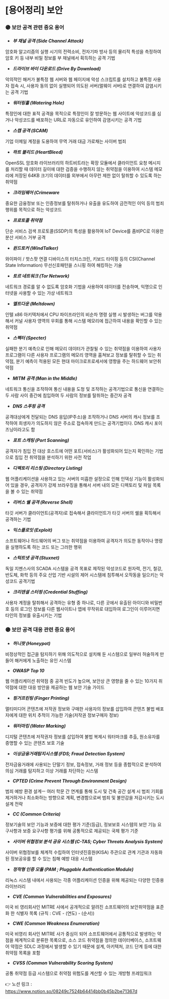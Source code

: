 # [용어정리] 보안

### 🟣 보안 공격 관련 중요 용어

- ***부 채널 공격 (Side Channel Attack)***

암호화 알고리즘의 실행 시기의 전력소비, 전자기파 방사 등의 물리적 특성을 측정하여 암호 키 등 내부 비밀 정보를 부 채널에서 획득하는 공격 기법

- ***드라이브 바이 다운로드 (Drive By Download)***

악의적인 해커가 불특정 웹 서버와 웹 페이지에 악성 스크립트를 설치하고 불특정 사용자 접속 시, 사용자 동의 없이 실행되어 의도된 서버(멀웨이 서버)로 연결하여 감염시키는 공격 기법

- ***워터링홀 (Watering Hole)***

특정인에 대한 표적 공격을 목적으로 특정인이 잘 방문하는 웹 사이트에 악성코드를 심거나 악성코드를 배포하는 URL로 자동으로 유인하여 감염시키는 공격 기법

- ***스캠 공격 (SCAM)***

기업 이메일 계정을 도용하여 무역 거래 대금 가로채는 사이버 범죄

- ***하트 블리드 (HeartBleed)***

OpenSSL 암호화 라이브러리의 하트비트라는 확장 모듈에서 클라이언트 요청 메시지를 처리할 때 데이터 길이에 대한 검증을 수행하지 않는 취약점을 이용하여 시스템 메모리에 저장된 64KB 크기의 데이터를 외부에서 아무런 제한 없이 탈취할 수 있도록 하는 취약점

- ***크라임웨어 (Crimeware***

중요한 금융정보 또는 인증정보를 탈취하거나 유출을 유도하여 금전적인 이익 등의 범죄행위를 목적으로 하는 악성코드

- ***프로토콜 취약점***

단순 서비스 검색 프로토콜(SSDP)의 특성을 활용하여 IoT Device를 좀비PC로 이용한 분산 서비스 거부 공격

- ***윈드토커 (WindTalker)***

와이파이 / 핫스팟 연결 디바이스의 터치스크린, 키보드 타이핑 등의 CSI(Channel State Information) 무선신호패턴을 스니핑 하여 해킹하는 기술

- ***토르 네트워크 (Tor Network)***

네트워크 경로를 알 수 없도록 암호화 기법을 사용하여 데이터를 전송하며, 익명으로 인터넷을 사용할 수 있는 가상 네트워크

- ***멜트다운 (Meltdown)***

인텔 x86 아키텍처에서 CPU 파이프라인의 비순차 명령 실행 시 발생하는 버그를 악용해서 커널 사용자 영역의 우회를 통해 시스템 메모리에 접근하여 내용을 확인할 수 있는 취약점

- ***스펙터 (Specter)***

실패한 분기 예측으로 인해 메모리 데이터가 관찰될 수 있는 취약점을 이용하여 사용자 프로그램이 다른 사용자 프로그램의 메모리 영역을 훔쳐보고 정보를 탈취할 수 있는 취약점, 분기 예측이 적용된 모든 현대 마이크로프로세서에 영향을 주는 하드웨어 보안취약점

- ***MITM 공격 (Man in the Middle)***

네트워크 통신을 조작하여 통신 내용을 도청 및 조작하는 공격기법으로 통신을 연결하는 두 사람 사이 중간에 침입하여 두 사람의 정보를 탈취하는 중간자 공격

- ***DNS 스푸핑 공격***

공격대상에게 전달되는 DNS 응답(IP주소)을 조작하거나 DNS 서버의 캐시 정보를 조작하여 희생자가 의도하지 않은 주소로 접속하게 만드는 공격기법이다. DNS 캐시 포이즈닝이라고도 함

- ***포트 스캐팅 (Port Scanning)***

공격자가 침입 전 대상 호스트에 어떤 포트(서비스)가 활성화되어 있는지 확인하는 기법으로 침입 전 취약점을 분석하기 위한 사전 작업

- ***디렉토리 리스팅 (Directory Listing)***

웹 어플리케이션을 사용하고 있는 서버의 미흡한 설정으로 인해 인덱싱 기능이 활성화되어 있을 경우, 공격자가 강제 브라우징을 통해서 서버 내의 모든 디렉토리 및 파일 목록을 볼 수 있는 취약점

- ***리버스 쉘 공격 (Reverse Shell)***

타깃 서버가 클라이언트(공격자)로 접속해서 클라이언트가 타깃 서버의 쉘을 획득해서 공격하는 기법

- ***익스플로잇 (Exploit)***

소프트웨어나 하드웨어의 버그 또는 취약점을 이용하여 공격자가 의도한 동작이나 명령을 실행하도록 하는 코드 또는 그러한 행위

- ***스턱트넷 공격 (Stuxnet)***

독일 지멘스사의 SCADA 시스템을 공격 목표로 제작된 악성코드로 원자력, 전기, 철강, 반도체, 화학 등의 주요 산업 기반 시설의 제어 시스템에 침투해서 오작동을 일으키는 악성코드 공격기법

- ***크리덴셜 스터핑 (Credential Stuffing)***

사용자 계정을 탈취해서 공격하는 유형 중 하나로, 다른 곳에서 유출된 아이디와 비밀번호 등의 로그인 정보를 다른 웹사이트나 앱에 무작위로 대입하여 로그인이 이루어지면 타인의 정보를 유출시키는 기법

### 🟣 보안 공격 대응 관련 중요 용어

- ***허니팟 (Honeypot)***

비정상적인 접근을 탐지하기 위해 의도적으로 설치해 둔 시스템으로 일부러 허술하게 만들어 해커에게 노출하는 유인 시스템

- ***OWASP Top 10***

웹 어플리케이션 취약점 중 공격 빈도가 높으며, 보안상 큰 영향을 줄 수 있는 10가지 취약점에 대한 대응 방안을 제공하는 웹 보안 기술 가이드

- ***핑거프린팅 (Finger Printing)***

멀티미디어 콘텐츠에 저작권 정보와 구매한 사용자의 정보를 삽입하여 콘텐츠 불법 배포자에게 대한 위치 추적이 가능한 기술(저작권 정보구매자 정보)

- ***워터마킹 (Water Marking)***

디지털 콘텐츠에 저작권자 정보를 삽입하여 불법 복제시 워터마크를 추출, 원소유자를 증명할 수 있는 콘텐츠 보호 기술

- ***이상금융거래탐지시스템 (FDS; Fraud Detection System)***

전자금융거래에 사용되는 단말기 정보, 접속정보, 거래 정보 등을 종합적으로 분석하여 의심 거래를 탐지하고 이상 거래를 차단하는 시스템

- ***CPTED (Crime Prevent Through Environment Design)***

범죄 예방 환경 설계ㅡ 여러 학문 간 연계를 통해 도시 및 건축 공간 설계 시 범죄 기회를 제거하거나 최소화하는 방향으로 계획, 변경함으로써 범죄 및 불안감을 저감시키는 도시 설계 전략

- ***CC (Common Criteria)***

정보기술의 보안 기능과 보증에 대한 평가 기준(등급), 정보보호 시스템의 보안 기능 요구사항과 보증 요구사항 평가를 위해 공통적으로 제공되는 국제 평가 기준

- ***사이버 위협정보 분석 공유 시스템 (C-TAS; Cyber Threats Analysis System)***

사이버 위협정보를 체계적 수립하여 인터넷진흥원(KISA) 주관으로 관계 기관과 자동화된 정보공유를 할 수 있는 침해 예방 대응 시스템

- ***정착형 인증 모듈 (PAM ; Pluggable Authentication Module)***

리눅스 시스템 내에서 사용되는 각종 어플리케이션 인증을 위해 제공되는 다양한 인증용 라이브러리

- ***CVE (Common Vulnerabilities and Exposures)***

미국 비 영리회사인 MITRE 사에서 공개적으로 알려진 소프트웨어의 보안취약점을 표준화 한 식별자 목록 (규칙 :  CVE - (연도) - (순서))

- ***CWE (Common Weakness Enumeration)***

미국 비영리 회사인 MITRE 사가 중심이 되어 소프트웨어에서 공통적으로 발생하는 약점을 체계적으로 분류한 목록으로, 소스 코드 취약점을 정의한 데이터베이스, 소프트웨어 약점은 SDLC 과정에서 발생할 수 있기 때문에 설계, 아키텍처, 코드 단계 등에 대한 취약점 목록을 포함

- ***CVSS (Common Vulnerability Scoring System)***

공통 취약점 등급 시스템으로 취약점 위험도를 계산할 수 있는 개방형 프레임워크

👉 노션 링크 : https://www.notion.so/08249c7524b64414bb0b45b2be71367d
